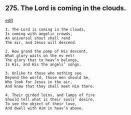 
## 275.  The Lord is coming in the clouds.
[edit](https://docs.google.com/document/d/1gk6m6k2w9WT%2D47YJlT8_DnVNYT5ACAT4/edit?mode=html)



    1. The Lord is coming in the clouds,
    Is coming with angelic crowds,
    An universal shout shall rend 
    The air, and Jesus will descend.

    2. How grand the pomp of His descent,
    What glory waits on the ev ent!
    The glory that to heav’n belongs,
    Is His, and His the angels’ songs.

    3. Unlike to those who nothing see 
    Beyond the world, those men should be, 
    Who look for Jesus in the air,
    And know that they shall meet Him there.

    4. Their girded loins, and lamps of fire 
    Should tell what is their souls’ desire,
    To see the object of their love,
    And dwell with Him in heav’n above.
